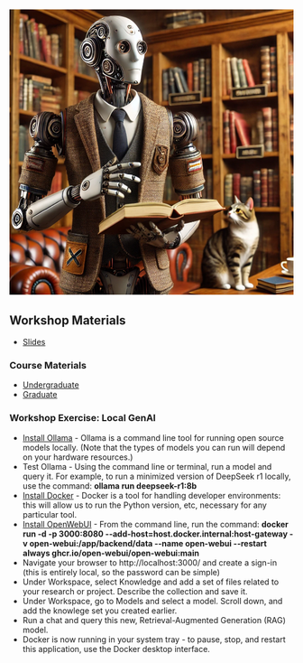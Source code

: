 ![prof](profcat.png)

## Workshop Materials

- [Slides](GenAI_DH.pdf)

### Course Materials

- [Undergraduate](https://anastasiasalter.net/Creative-Coding/)
- [Graduate](https://anastasiasalter.net/HumanitiesAISyllabus/)

### Workshop Exercise: Local GenAI

- [Install Ollama](https://ollama.com/) - Ollama is a command line tool for running open source models locally. (Note that the types of models you can run will depend on your hardware resources.)
- Test Ollama - Using the command line or terminal, run a model and query it. For example, to run a minimized version of DeepSeek r1 locally, use the command: **ollama run deepseek-r1:8b**
- [Install Docker](https://www.docker.com/) - Docker is a tool for handling developer environments: this will allow us to run the Python version, etc, necessary for any particular tool.
- [Install OpenWebUI](https://openwebui.com/) - From the command line, run the command: **docker run -d -p 3000:8080 --add-host=host.docker.internal:host-gateway -v open-webui:/app/backend/data --name open-webui --restart always ghcr.io/open-webui/open-webui:main**
- Navigate your browser to http://localhost:3000/ and create a sign-in (this is entirely local, so the password can be simple)
- Under Workspace, select Knowledge and add a set of files related to your research or project. Describe the collection and save it. 
- Under Workspace, go to Models and select a model. Scroll down, and add the knowlege set you created earlier.
- Run a chat and query this new, Retrieval-Augmented Generation (RAG) model.
- Docker is now running in your system tray - to pause, stop, and restart this application, use the Docker desktop interface.